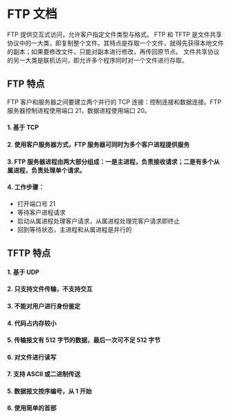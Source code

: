 # FTP 文档
FTP 提供交互式访问，允许客户指定文件类型与格式。
FTP 和 TFTP 是文件共享协议中的一大类，即复制整个文件。其特点是存取一个文件，就得先获得本地文件的副本；如果要修改文件，只能对副本进行修改，再传回原节点。
文件共享协议的另一大类是联机访问，即允许多个程序同时对一个文件进行存取。
## FTP 特点
FTP 客户和服务器之间要建立两个并行的 TCP 连接：控制连接和数据连接。FTP 服务器控制进程使用端口 21，数据进程使用端口 20。
#### 1. 基于 TCP
#### 2. 使用客户服务器方式，FTP 服务器可同时为多个客户进程提供服务
#### 3. FTP 服务器进程由两大部分组成：一是主进程，负责接收请求；二是有多个从属进程，负责处理单个请求。
#### 4. 工作步骤：
* 打开端口号 21
* 等待客户进程请求
* 启动从属进程处理客户请求，从属进程处理完客户请求即终止
* 回到等待状态，主进程和从属进程是并行的

## TFTP 特点
#### 1. 基于 UDP
#### 2. 只支持文件传输，不支持交互
#### 3. 不能对用户进行身份鉴定
#### 4. 代码占内存较小
#### 5. 传输报文有 512 字节的数据，最后一次可不足 512 字节
#### 6. 对文件进行读写
#### 7. 支持 ASCII 或二进制传送
#### 5. 数据报文按序编号，从 1 开始
#### 6. 使用简单的首部

